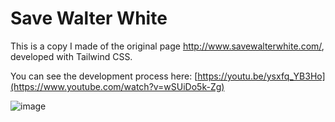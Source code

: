 # Save Walter White

This is a copy I made of the original page http://www.savewalterwhite.com/, developed with Tailwind CSS.

You can see the development process here: [https://youtu.be/ysxfq_YB3Ho](https://www.youtube.com/watch?v=wSUiDo5k-Zg)

![image](https://github.com/user-attachments/assets/c83758cb-e9d2-4a3d-b121-86aa3ad468ce)
